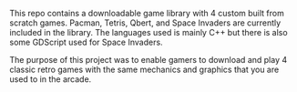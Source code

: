 This repo contains a downloadable game library with 4 custom built from scratch games. Pacman, Tetris, Qbert, and Space Invaders are currently included in the library. The languages used is mainly C++ but there is also some GDScript used for Space Invaders. 

The purpose of this project was to enable gamers to download and play 4 classic retro games with the same mechanics and graphics that you are used to in the arcade.
